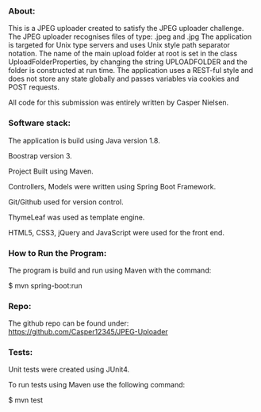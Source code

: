 ### About:

This is a JPEG uploader created to satisfy the JPEG uploader challenge.
The JPEG uploader recognises files of type:  .jpeg and .jpg
The application is targeted for Unix type servers and uses Unix style path separator notation.
The name of the main upload folder at root is set in the class UploadFolderProperties, by changing the
string UPLOADFOLDER and the folder is constructed at run time.
The application uses a REST-ful style and does not store any state globally and passes variables via
cookies and POST requests.

All code for this submission was entirely written by Casper Nielsen.

### Software stack:

The application is build using Java version 1.8.

Boostrap version 3.

Project Built using Maven.

Controllers, Models were written using Spring Boot Framework.

Git/Github used for version control.

ThymeLeaf was used as template engine.

HTML5, CSS3, jQuery and JavaScript were used for the front end. 

### How to Run the Program:

The program is build and run using Maven with the command:

 $ mvn spring-boot:run

### Repo:

The github repo can be found under: https://github.com/Casper12345/JPEG-Uploader

### Tests:

Unit tests were created using JUnit4.

To run tests using Maven use the following command:

 $ mvn test
 
 


